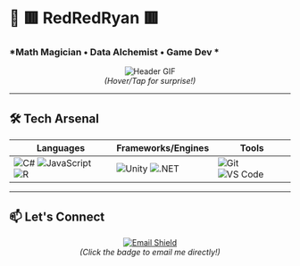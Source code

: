 # 🚀 **🟥 RedRedRyan 🟥**  
### *Math Magician • Data Alchemist • Game Dev *  

<div align="center">
  
![Header GIF](https://github.com/RedRedRyan/RedRedRyan/blob/main/assets/tech-banner.gif?raw=true)  
*(Hover/Tap for surprise!)*  

</div>

---

## 🛠️ **Tech Arsenal**  
<div align="center">
  
| **Languages** | **Frameworks/Engines** | **Tools** |
|--------------|-----------------------|----------|
| ![C#](https://img.shields.io/badge/C%23-239120?style=for-the-badge&logo=c-sharp&logoColor=white) ![JavaScript](https://img.shields.io/badge/JavaScript-F7DF1E?style=for-the-badge&logo=javascript&logoColor=black) ![R](https://img.shields.io/badge/R-276DC3?style=for-the-badge&logo=r&logoColor=white) | ![Unity](https://img.shields.io/badge/Unity-100000?style=for-the-badge&logo=unity&logoColor=white) ![.NET](https://img.shields.io/badge/.NET-512BD4?style=for-the-badge&logo=dotnet&logoColor=white) | ![Git](https://img.shields.io/badge/Git-F05032?style=for-the-badge&logo=git&logoColor=white) ![VS Code](https://img.shields.io/badge/VS_Code-007ACC?style=for-the-badge&logo=visual-studio-code&logoColor=white) |

</div>

---

## 📫 **Let's Connect**

<div align="center">

[![Email Shield](https://img.shields.io/badge/EMAIL-ryankipkorir2002%40gmail.com-important?style=for-the-badge&logo=gmail&logoColor=white&link=mailto:ryankipkorir2002@gmail.com)](mailto:ryankipkorir2002@gmail.com)  
*(Click the badge to email me directly!)*  

</div>
